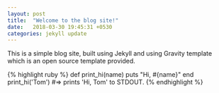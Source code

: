 ```yaml
---
layout: post
title:  "Welcome to the blog site!"
date:   2018-03-30 19:45:31 +0530
categories: jekyll update
---
```

This is a simple blog site, built using Jekyll and using Gravity template which is an open source template provided.

{% highlight ruby %}
def print_hi(name)
  puts "Hi, #{name}"
end
print_hi('Tom')
#=> prints 'Hi, Tom' to STDOUT.
{% endhighlight %}



